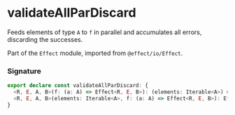 # validateAllParDiscard

Feeds elements of type `A` to `f` in parallel and accumulates all errors,
discarding the successes.

Part of the `Effect` module, imported from `@effect/io/Effect`.

### Signature

```typescript
export declare const validateAllParDiscard: {
  <R, E, A, B>(f: (a: A) => Effect<R, E, B>): (elements: Iterable<A>) => Effect<R, E[], void>
  <R, E, A, B>(elements: Iterable<A>, f: (a: A) => Effect<R, E, B>): Effect<R, E[], void>
}
```
